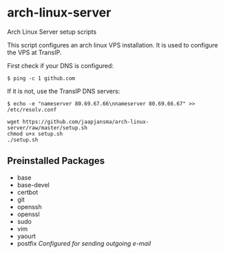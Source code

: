# arch-linux-server
Arch Linux Server setup scripts

This script configures an arch linux VPS installation. It is used to configure the VPS at TransIP.

First check if your DNS is configured:
```
$ ping -c 1 github.com
```

If it is not, use the TransIP DNS servers:
```
$ echo -e "nameserver 80.69.67.66\nnameserver 80.69.66.67" >> /etc/resolv.conf
```

```
wget https://github.com/jaapjansma/arch-linux-server/raw/master/setup.sh
chmod u+x setup.sh
./setup.sh
```

## Preinstalled Packages

- base
- base-devel
- certbot
- git
- openssh
- openssl
- sudo
- vim
- yaourt
- postfix *Configured for sending outgoing e-mail*
